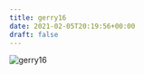 ```yaml
---
title: gerry16
date: 2021-02-05T20:19:56+00:00
draft: false
---
```


![gerry16](/images/1986%20ca.jpg)

